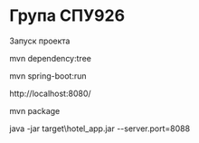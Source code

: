 Група СПУ926
===============================
Запуск проекта

mvn dependency:tree

mvn spring-boot:run

http://localhost:8080/

mvn package

java -jar target\hotel_app.jar --server.port=8088